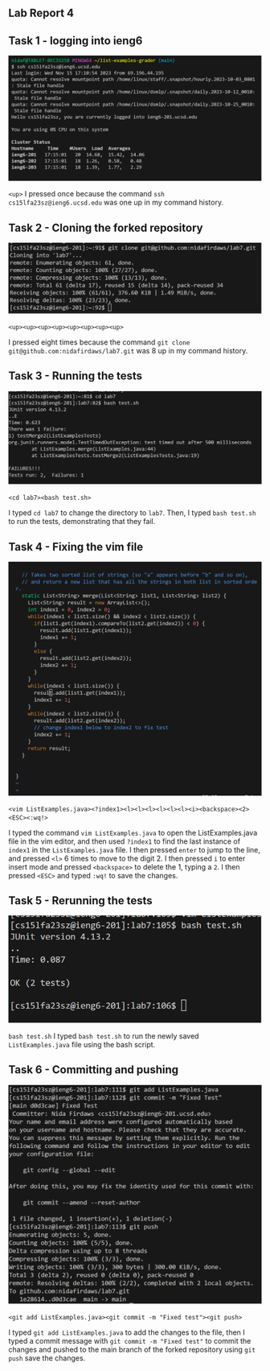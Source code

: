 ## Lab Report 4

## Task 1 - logging into ieng6

![Image](login.png)

`<up>`
I pressed <up> once because the command `ssh cs15lfa23sz@ieng6.ucsd.edu` was one up in my command history. 

## Task 2 - Cloning the forked repository
![Image](cloning.png)

`<up><up><up><up><up><up><up><up>`

I pressed <up> eight times because the command `git clone git@github.com:nidafirdaws/lab7.git` was 8 up in my command history.

## Task 3 - Running the tests
![Image](testsfailed.png)

`<cd lab7><bash test.sh>`

I typed `cd lab7` to change the directory to `lab7`. Then, I typed `bash test.sh` to run the tests, demonstrating that they fail. 

## Task 4 - Fixing the vim file
![Image](fixing.png)

`<vim ListExamples.java><?index1><l><l><l><l><l><l><i><backspace><2><ESC><:wq!>`

I typed the command `vim ListExamples.java` to open the ListExamples.java file in the vim editor, and then used `?index1` to find the last instance of `index1` in the `ListExamples.java` file. I then pressed `enter` to jump to the line, and pressed `<l>` 6 times to move to the digit 2. I then pressed `i` to enter insert mode and pressed `<backspace>` to delete the 1, typing a `2`. I then pressed `<ESC>` and typed `:wq!` to save the changes.

## Task 5 - Rerunning the tests
![Image](fixed.png)

`bash test.sh`
I typed `bash test.sh` to run the newly saved `ListExamples.java` file using the bash script. 

## Task 6 - Committing and pushing 
![Image](committing.png)

`<git add ListExamples.java><git commit -m "Fixed test"><git push>`

I typed `git add ListExamples.java` to add the changes to the file, then I typed a commit message with `git commit -m "Fixed test"` to commit the changes and  pushed to the main branch of the forked repository using `git push` save the changes. 
